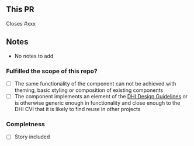 ## This PR

Closes #xxx

## Notes

- No notes to add

### Fulfilled the scope of this repo?

- [ ] The same functionality of the component can not be achieved with theming, basic styling or composition of existing components
- [ ] The component implements an element of the [DHI Design Guidelines](https://www.figma.com/file/pSfX5GNsa6xhKGbi3DWQtn/DHI-Official-Guidelines) or is otherwise generic enough in functionality and close enough to the DHI CVI that it is likely to find reuse in other projects

### Completness

- [ ] Story included
